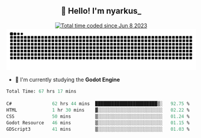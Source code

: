 <h2 align="center">👋 Hello! I'm nyarkus_</h2>
<p align="center">
  <a href="https://wakatime.com/@8f9aa332-6725-4e00-a5d9-b2317a4b74a6">
    <img src="https://wakatime.com/badge/user/8f9aa332-6725-4e00-a5d9-b2317a4b74a6.svg" alt="Total time coded since Jun 8 2023" />
  </a>
  <br>
  <img src = "https://github.com/nyarkus/nyarkus/blob/output/github-snake-dark.svg">
</p>

<!--- - 🔭 I’m currently working at [Eternal Beta](https://github.com/Kacianoki/Eternal-Beta) -->
<!--- 💬 Ask me about **nothing :<**-->
- 🌱 I'm currently studying the **Godot Engine**

<!--START_SECTION:waka-->

```fs
Total Time: 67 hrs 17 mins

C#               62 hrs 44 mins  ███████████████████████▒░   92.75 %
HTML             1 hr 30 mins    ▓░░░░░░░░░░░░░░░░░░░░░░░░   02.22 %
CSS              50 mins         ▒░░░░░░░░░░░░░░░░░░░░░░░░   01.24 %
Godot Resource   46 mins         ▒░░░░░░░░░░░░░░░░░░░░░░░░   01.15 %
GDScript3        41 mins         ▒░░░░░░░░░░░░░░░░░░░░░░░░   01.03 %
```

<!--END_SECTION:waka-->
